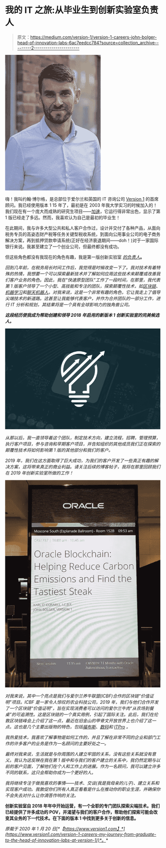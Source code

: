 # 我的 IT 之旅:从毕业生到创新实验室负责人

> 原文：<https://medium.com/version-1/version-1-careers-john-bolger-head-of-innovation-labs-6ac7eedcc784?source=collection_archive---------2----------------------->

![](img/55dbac6ba68828ff4358eded7b377b31.png)

嗨！我叫约翰·博尔格，是总部位于爱尔兰和英国的 IT 咨询公司 [Version 1](https://www.version1.com/) 的首席顾问。我已经使用版本 1 15 年了，最初是在 2003 年我大学实习的时候加入的！我们现在有一个庞大而成熟的研究生项目——[加速](https://www.version1.com/careers/accelerate/)，它运行得非常出色，显示了第 1 版已经走了多远。然而，我喜欢认为自己是最初的毕业生！

在此期间，我与许多大型公共和私人客户合作过，设计并交付了各种产品，从面向税务专员的高姿态财产税等任务关键型税收系统，到面向公用事业公司的电子商务解决方案，再到抵押贷款申请系统(正好在经济衰退期间——doh！)对于一家国际银行来说。我甚至建立了一个创业公司，但最终都没有成功。

但这些角色都没有我现在的角色有趣，我是第一版创新实验室 [*的负责人*](https://www.version1.com/it-service/innovation-labs/)**。**

*回到几年前，在税务局长时间工作后，我觉得是时候改变一下了。我对技术有着特殊的热情，我想要一个可以探索最新技术并了解如何应用这些技术来颠覆或改善我们客户业务的角色。因此，我在“快速原型团队”工作了一段时间，在那里，我代表第 1 版客户领导了一个小型、高技能和专注的团队，探索颠覆性技术，如[区块链](https://www.version1.com/it-service/innovation-labs/blockchain/)、[机器学习](https://www.version1.com/it-service/digital-services/innovationlabs/artificial-intelligence/)和[聊天机器人](https://www.version1.com/it-service/innovation-labs/chatbots/)。对我来说，这是一个非常有趣的角色，它让我走上了倡导尖端技术的新道路。这甚至让我能够代表客户，并作为合并团队的一部分工作，进行 IT 分析和规划，其结果将是一个具有全球影响力的独角兽公司。*

***这段经历使我成为帮助创建和领导 2018 年启用的新版本 1 创新实验室的完美候选人。***

*![](img/069579cca798d1d7be78b15ba2a41d59.png)*

*从那以后，我一直领导着这个团队，制定技术方向，建立流程，招聘，管理预算，执行客户项目，参与咨询和早期客户项目，并告知组织的其他成员我们正在探索的颠覆性技术将如何影响第 1 版的其他部分和我们的客户。*

*2019 年，我们在这方面取得了巨大成功，为我们的客户开发了一些真正有趣的解决方案，这将带来真正的商业利益。请关注后续的博客帖子，我将在那里回顾我们在 2019 年创新实验室所做的工作！*

*![](img/0b948e90fe04d43cf48cc4045340a66f.png)*

*对我来说，其中一个亮点是我们与爱尔兰养牛联盟(ICBF)合作的区块链“价值证明”项目。ICBF 是一家令人惊叹的农业科技公司，2019 年，我们与他们合作开发了一个区块链“价值证明”，旨在实现消费者可以访问的爱尔兰牛肉“从农场到餐桌”的可追溯性。这是区块链的一个真实用例，引起了国际关注。此后，我们在伦敦区块链峰会上介绍了这一点，最近在旧金山的甲骨文开放世界上也介绍了这一点。这也是几个主要出版物的特色，包括[福布斯](https://www.forbes.com/sites/oracle/2019/10/10/to-reduce-greenhouse-gas-and-produce-better-tasting-beef-a-cattle-federation-tests-blockchain/#2d127abc3d10)、[数码](https://diginomica.com/oracle-openworld-2019-irish-cattle-moo-ves-blockchain-conversation-along-meaty-trial)和 [ITPro](https://www.itpro.co.uk/business-operations/34453/icbf-looks-to-make-beef-supply-chain-more-sustainable-and-trackable-using) 。*

*我热爱技术，我喜欢了解事物是如何工作的，并且了解在非常不同的企业和部门工作的许多客户的业务是作为一名顾问的主要好处之一。*

*最终对我来说，生活就是与你周围的人建立牢固的关系，没有这些关系就没有意义。我认为这反映在我在第 1 版中和与我们的客户建立的关系中，我仍然定期与以前的客户见面，了解他们在个人和工作上的进展。作为一名顾问，我可以建立许多不同的联系，这只会帮助你成为一个更好的人。*

*我将继续专注于做我喜欢的事情——技术、交谈(我是我母亲的儿子)、建立关系和实现客户成功。我敦促你们所有人真正看看是什么在推动你的职业生涯，并确保你不会失去对什么让你滴答作响的关注。*

**创新实验室自 2018 年年中开始运营，有一个全职的专门团队探索尖端技术。我们已经提供了许多成功的 POV，并渴望与我们的客户合作，帮助他们探索可能会改变其业务的下一代技术。在下面的版本 1 中找到更多关于创新的信息。**

**原载于 2020 年 1 月 20 日*[*【https://www.version1.com】*](https://www.version1.com/version-1-careers-my-journey-from-graduate-to-the-head-of-innovation-labs-at-version-1/)*。**